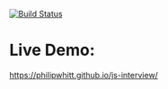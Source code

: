 [![Build Status](https://travis-ci.org/philipwhitt/js-interview.svg?branch=master)](https://travis-ci.org/philipwhitt/js-interview)

# Live Demo:
https://philipwhitt.github.io/js-interview/
